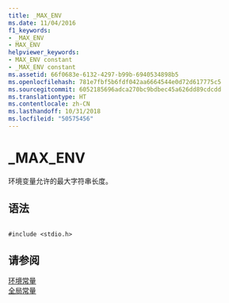 ```yaml
---
title: _MAX_ENV
ms.date: 11/04/2016
f1_keywords:
- _MAX_ENV
- MAX_ENV
helpviewer_keywords:
- MAX_ENV constant
- _MAX_ENV constant
ms.assetid: 66f0683e-6132-4297-b99b-6940534898b5
ms.openlocfilehash: 781e7fbf5b6fdf042aa6664544e0d72d617775c5
ms.sourcegitcommit: 6052185696adca270bc9bdbec45a626dd89cdcdd
ms.translationtype: HT
ms.contentlocale: zh-CN
ms.lasthandoff: 10/31/2018
ms.locfileid: "50575456"
---
```

# <a name="maxenv"></a>_MAX_ENV

环境变量允许的最大字符串长度。

## <a name="syntax"></a>语法

```

#include <stdio.h>

```

## <a name="see-also"></a>请参阅

[环境常量](../c-runtime-library/environmental-constants.md)<br/>
[全局常量](../c-runtime-library/global-constants.md)